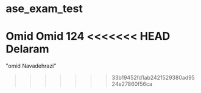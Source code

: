 # ase_exam_test
Omid 
Omid
124
<<<<<<< HEAD
Delaram
=======
"omid Navadehrazi"
>>>>>>> 33b19452fd1ab2421529380ad9524e27860f56ca
